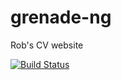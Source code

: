 # grenade-ng
Rob's CV website

[![Build Status](https://travis-ci.org/grenade/grenade-ng.svg?branch=master)](https://travis-ci.org/grenade/grenade-ng)
